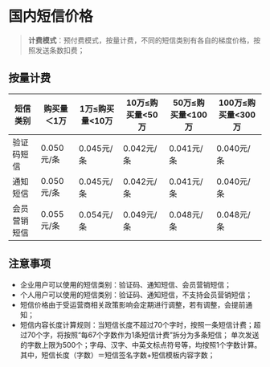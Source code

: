 # 国内短信价格



> **计费模式**：预付费模式，按量计费，不同的短信类别有各自的梯度价格，按照发送条数扣费；



## 按量计费

| 短信类别     | 购买量＜1万 | 1万≤购买量\<10万 | 10万≤购买量\<50万 | 50万≤购买量\<100万 | 100万≤购买量\<300万 |
| ------------ | ----------- | ---------------- | ----------------- | ------------------ | ------------------- |
| 验证码短信   | 0.050元/条  | 0.045元/条       | 0.042元/条        | 0.041元/条         | 0.040元/条          |
| 通知短信     | 0.050元/条  | 0.045元/条       | 0.042元/条        | 0.041元/条         | 0.040元/条          |
| 会员营销短信 | 0.055元/条  | 0.054元/条       | 0.049元/条        | 0.048元/条         | 0.048元/条          |



## 注意事项

- 企业用户可以使用的短信类别：验证码、通知短信、会员营销短信；
- 个人用户可以使用的短信类别：验证码、通知短信，不支持会员营销短信；
- 短信价格由于受运营商相关政策影响会定期进行调整，若有调整，会提前通知；
- 短信内容长度计算规则：当短信长度不超过70个字时，按照一条短信计费；超过70个字，将按照“每67个字数作为1条短信计费”拆分为多条短信； 单次发送的字数上限为500个；字母、汉字、中英文标点符号等，均按照1个字数计算。其中，短信长度（字数）＝短信签名字数+短信模板内容字数；
